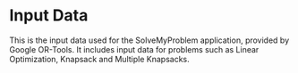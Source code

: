 # Input Data

This is the input data used for the SolveMyProblem application, provided by Google OR-Tools. It includes input data for problems such as Linear Optimization, Knapsack and Multiple Knapsacks.
